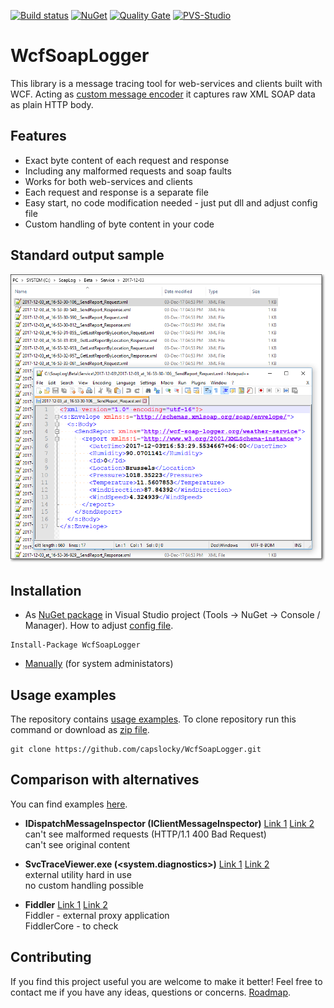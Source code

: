 [![Build status](https://ci.appveyor.com/api/projects/status/0bemisvvtdtbih97/branch/master?svg=true)](https://ci.appveyor.com/project/capslocky/wcfsoaplogger/branch/master)
[![NuGet](https://img.shields.io/nuget/v/WcfSoapLogger.svg?colorB=0f81c1)](https://www.nuget.org/packages/WcfSoapLogger/)
[![Quality Gate](https://sonarcloud.io/api/badges/gate?key=WcfSoapLogger)](https://sonarcloud.io/dashboard?id=WcfSoapLogger)
[![PVS-Studio](https://img.shields.io/badge/pvs--studio-free-brightgreen.svg)](https://www.viva64.com/en/b/0457/)

# WcfSoapLogger #
This library is a message tracing tool for web-services and clients built with WCF.
Acting as [custom message encoder](https://docs.microsoft.com/en-us/dotnet/framework/wcf/samples/custom-message-encoder-custom-text-encoder) it captures raw XML SOAP data as plain HTTP body.


## Features ##
* Exact byte content of each request and response
* Including any malformed requests and soap faults
* Works for both web-services and clients
* Each request and response is a separate file
* Easy start, no code modification needed - just put dll and adjust config file
* Custom handling of byte content in your code


## Standard output sample ##
![ExampleBeta](/docs/images/main_screenshot.png?raw=true)


## Installation ##
* As [NuGet package](https://www.nuget.org/packages/WcfSoapLogger/) in Visual Studio project (Tools -> NuGet -> Console / Manager). How to adjust [config file](/docs/ConfigFile.md).
```
Install-Package WcfSoapLogger
```
* [Manually](/docs/ManualInstallation.md) (for system administators)


## Usage examples ##
The repository contains [usage examples](/src/UsageExamples).
To clone repository run this command or download as [zip file](https://github.com/capslocky/WcfSoapLogger/archive/master.zip).
```
git clone https://github.com/capslocky/WcfSoapLogger.git
```


## Comparison with alternatives ##
You can find examples [here](/src/AlternativesExamples).

* **IDispatchMessageInspector (IClientMessageInspector)**
[Link 1](https://docs.microsoft.com/en-us/dotnet/framework/wcf/samples/message-inspectors)
[Link 2](https://blogs.msdn.microsoft.com/endpoint/2011/04/23/wcf-extensibility-message-inspectors/)  
can't see malformed requests (HTTP/1.1 400 Bad Request)  
can't see original content


* **SvcTraceViewer.exe (<system.diagnostics>)**
[Link 1](https://docs.microsoft.com/en-us/dotnet/framework/wcf/diagnostics/configuring-message-logging)
[Link 2](https://docs.microsoft.com/en-us/dotnet/framework/wcf/service-trace-viewer-tool-svctraceviewer-exe)  
external utility hard in use  
no custom handling possible


* **Fiddler**
[Link 1](https://www.telerik.com/fiddler)
[Link 2](https://www.telerik.com/fiddler/fiddlercore)  
Fiddler - external proxy application  
FiddlerCore - to check


## Contributing ##
If you find this project useful you are welcome to make it better! Feel free to contact me if you have any ideas, questions or concerns. [Roadmap](/docs/Roadmap.md).